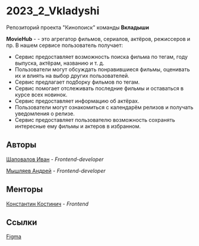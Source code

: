 # 2023_2_Vkladyshi
Репозиторий проекта "Кинопоиск" команды **Вкладыши**


**MovieHub** -  - это агрегатор фильмов, сериалов, актёров, режиссеров и пр. В нашем сервисе пользователь получает:

* Сервис предоставляет возможность поиска фильма по тегам, году выпуска, актёрам, названию и т. д.
* Пользователи могут обсуждать понравившиеся фильмы, оценивать их и влиять на выбор других пользователей. 
* Сервис предлагает подборку фильмов по тегам.
* Сервис помогает отслеживать последние фильмы и оставаться в курсе всех новинок.
* Сервис предоставляет информацию об актёрах.
* Пользователи могут ознакомиться с календарём релизов и получать уведомления о релизе.
* Сервис предоставляет пользователю возможность сохранять интересные ему фильмы и актеров в избранном.

## Авторы
[Шаповалов Иван](https://github.com/AlfaIV) - *Frontend-developer*

[Мышляев Андрей](https://github.com/Gokert) - *Frontend-developer*

## Менторы
[Константин Костинич](https://github.com/Kostich31) - *Frontend*

## Ссылки
[Figma](https://www.figma.com/file/b0fPkOUSmdpTMVwfnFqDWg/%D0%9F%D1%80%D0%BE%D0%B5%D0%BA%D1%82%3A-%D0%9A%D0%B8%D0%BD%D0%BE%D0%BF%D0%BE%D0%B8%D1%81%D0%BA?type=design&node-id=0%3A1&mode=design&t=THXjcMXWyRfw6m8w-1)
